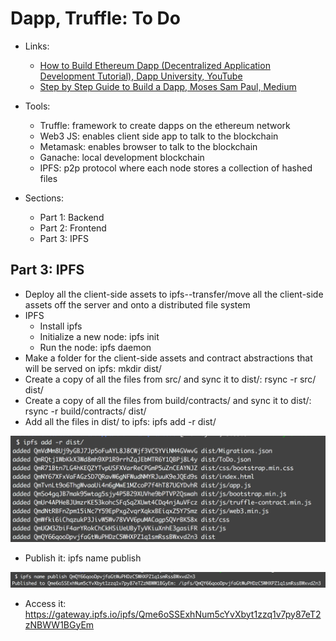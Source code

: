 # Dapp, Truffle: To Do 

- Links:
	- [How to Build Ethereum Dapp (Decentralized Application Development Tutorial), Dapp University, YouTube](https://www.youtube.com/watch?v=3681ZYbDSSk)
	- [Step by Step Guide to Build a Dapp, Moses Sam Paul, Medium](https://medium.com/heptagon/step-by-step-guide-to-build-a-dapp-a-homo-sapiens-2-day-love-affair-with-ethereum-dapp-de2b0dea12f1)

- Tools:
	- Truffle: framework to create dapps on the ethereum network
	- Web3 JS: enables client side app to talk to the blockchain 
	- Metamask: enables browser to talk to the blockchain 
	- Ganache: local development blockchain 
	- IPFS: p2p protocol where each node stores a collection of hashed files 

- Sections:
	- Part 1: Backend
	- Part 2: Frontend
	- Part 3: IPFS 

## Part 3: IPFS
- Deploy all the client-side assets to ipfs--transfer/move all the client-side assets off the server and onto a distributed file system 
- IPFS
	- Install ipfs 
	- Initialize a new node: ipfs init 
	- Run the node: ipfs daemon
- Make a folder for the client-side assets and contract abstractions that will be served on ipfs: mkdir dist/
- Create a copy of all the files from src/ and sync it to dist/: rsync -r src/ dist/
- Create a copy of all the files from build/contracts/ and sync it to dist/: rsync -r build/contracts/ dist/
- Add all the files in dist/ to ipfs: ipfs add -r dist/

![](images/ipfs-add.png)

- Publish it: ipfs name publish 

![](images/ipfs-publish.png)

- Access it: https://gateway.ipfs.io/ipfs/Qme6oSSExhNum5cYvXbyt1zzq1v7py87eT2zNBWW1BGyEm




